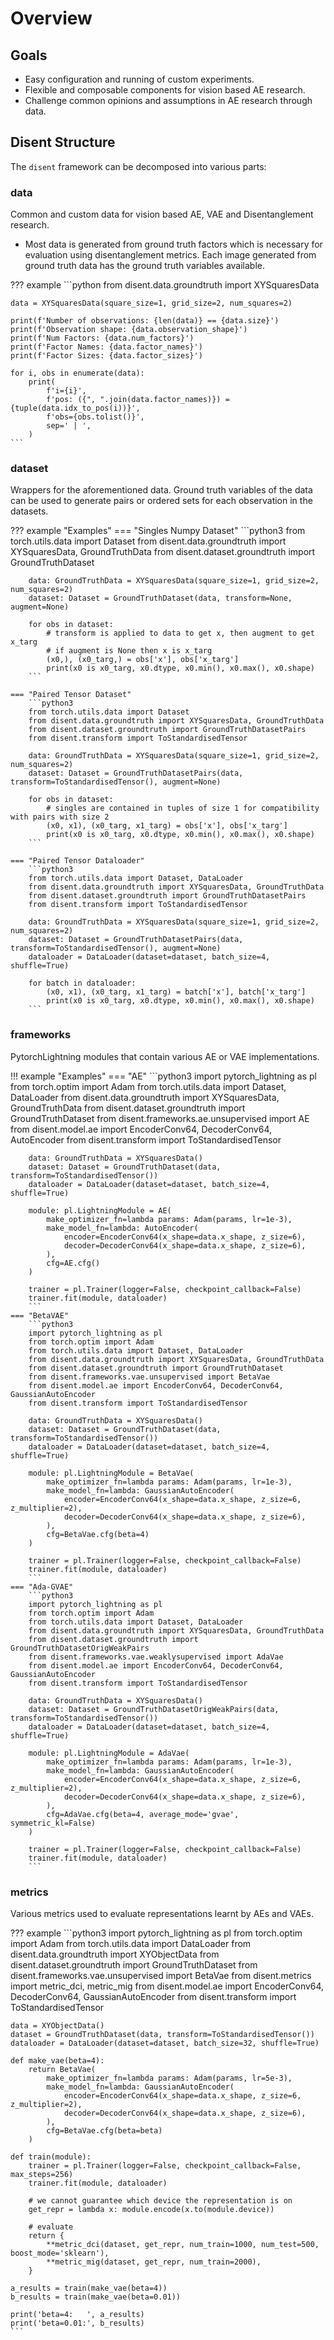# Overview

## Goals

- Easy configuration and running of custom experiments.
- Flexible and composable components for vision based AE research.
- Challenge common opinions and assumptions in AE research through data.

[comment]: <> (  > Dissent: "Opinions at odds with those commonly held.")

## Disent Structure

The `disent` framework can be decomposed into various parts:

### data

Common and custom data for vision based AE, VAE and Disentanglement research.

- Most data is generated from ground truth factors which is necessary for evaluation using disentanglement metrics.
  Each image generated from ground truth data has the ground truth variables available.
  
??? example
    ```python
    from disent.data.groundtruth import XYSquaresData

    data = XYSquaresData(square_size=1, grid_size=2, num_squares=2)
    
    print(f'Number of observations: {len(data)} == {data.size}')
    print(f'Observation shape: {data.observation_shape}')
    print(f'Num Factors: {data.num_factors}')
    print(f'Factor Names: {data.factor_names}')
    print(f'Factor Sizes: {data.factor_sizes}')
    
    for i, obs in enumerate(data):
        print(
            f'i={i}',
            f'pos: ({", ".join(data.factor_names)}) = {tuple(data.idx_to_pos(i))}',
            f'obs={obs.tolist()}',
            sep=' | ',
        )
    ```

### dataset

Wrappers for the aforementioned data. Ground truth variables of the data can be used to generate pairs or ordered sets for each observation in the datasets.

??? example "Examples"
    === "Singles Numpy Dataset"
        ```python3
        from torch.utils.data import Dataset
        from disent.data.groundtruth import XYSquaresData, GroundTruthData
        from disent.dataset.groundtruth import GroundTruthDataset
        
        data: GroundTruthData = XYSquaresData(square_size=1, grid_size=2, num_squares=2)
        dataset: Dataset = GroundTruthDataset(data, transform=None, augment=None)
        
        for obs in dataset:
            # transform is applied to data to get x, then augment to get x_targ
            # if augment is None then x is x_targ
            (x0,), (x0_targ,) = obs['x'], obs['x_targ']
            print(x0 is x0_targ, x0.dtype, x0.min(), x0.max(), x0.shape)
        ```
      
    === "Paired Tensor Dataset"
        ```python3
        from torch.utils.data import Dataset
        from disent.data.groundtruth import XYSquaresData, GroundTruthData
        from disent.dataset.groundtruth import GroundTruthDatasetPairs
        from disent.transform import ToStandardisedTensor
        
        data: GroundTruthData = XYSquaresData(square_size=1, grid_size=2, num_squares=2)
        dataset: Dataset = GroundTruthDatasetPairs(data, transform=ToStandardisedTensor(), augment=None)
        
        for obs in dataset:
            # singles are contained in tuples of size 1 for compatibility with pairs with size 2
            (x0, x1), (x0_targ, x1_targ) = obs['x'], obs['x_targ']
            print(x0 is x0_targ, x0.dtype, x0.min(), x0.max(), x0.shape)
        ```

    === "Paired Tensor Dataloader"
        ```python3
        from torch.utils.data import Dataset, DataLoader
        from disent.data.groundtruth import XYSquaresData, GroundTruthData
        from disent.dataset.groundtruth import GroundTruthDatasetPairs
        from disent.transform import ToStandardisedTensor
        
        data: GroundTruthData = XYSquaresData(square_size=1, grid_size=2, num_squares=2)
        dataset: Dataset = GroundTruthDatasetPairs(data, transform=ToStandardisedTensor(), augment=None)
        dataloader = DataLoader(dataset=dataset, batch_size=4, shuffle=True)
        
        for batch in dataloader:
            (x0, x1), (x0_targ, x1_targ) = batch['x'], batch['x_targ']
            print(x0 is x0_targ, x0.dtype, x0.min(), x0.max(), x0.shape)
        ```


### frameworks

PytorchLightning modules that contain various AE or VAE implementations.

!!! example "Examples"
    === "AE"
        ```python3
        import pytorch_lightning as pl
        from torch.optim import Adam
        from torch.utils.data import Dataset, DataLoader
        from disent.data.groundtruth import XYSquaresData, GroundTruthData
        from disent.dataset.groundtruth import GroundTruthDataset
        from disent.frameworks.ae.unsupervised import AE
        from disent.model.ae import EncoderConv64, DecoderConv64, AutoEncoder
        from disent.transform import ToStandardisedTensor
        
        data: GroundTruthData = XYSquaresData()
        dataset: Dataset = GroundTruthDataset(data, transform=ToStandardisedTensor())
        dataloader = DataLoader(dataset=dataset, batch_size=4, shuffle=True)
        
        module: pl.LightningModule = AE(
            make_optimizer_fn=lambda params: Adam(params, lr=1e-3),
            make_model_fn=lambda: AutoEncoder(
                encoder=EncoderConv64(x_shape=data.x_shape, z_size=6),
                decoder=DecoderConv64(x_shape=data.x_shape, z_size=6),
            ),
            cfg=AE.cfg()
        )
        
        trainer = pl.Trainer(logger=False, checkpoint_callback=False)
        trainer.fit(module, dataloader) 
        ```
    === "BetaVAE"
        ```python3
        import pytorch_lightning as pl
        from torch.optim import Adam
        from torch.utils.data import Dataset, DataLoader
        from disent.data.groundtruth import XYSquaresData, GroundTruthData
        from disent.dataset.groundtruth import GroundTruthDataset
        from disent.frameworks.vae.unsupervised import BetaVae
        from disent.model.ae import EncoderConv64, DecoderConv64, GaussianAutoEncoder
        from disent.transform import ToStandardisedTensor
        
        data: GroundTruthData = XYSquaresData()
        dataset: Dataset = GroundTruthDataset(data, transform=ToStandardisedTensor())
        dataloader = DataLoader(dataset=dataset, batch_size=4, shuffle=True)
        
        module: pl.LightningModule = BetaVae(
            make_optimizer_fn=lambda params: Adam(params, lr=1e-3),
            make_model_fn=lambda: GaussianAutoEncoder(
                encoder=EncoderConv64(x_shape=data.x_shape, z_size=6, z_multiplier=2),
                decoder=DecoderConv64(x_shape=data.x_shape, z_size=6),
            ),
            cfg=BetaVae.cfg(beta=4)
        )
        
        trainer = pl.Trainer(logger=False, checkpoint_callback=False)
        trainer.fit(module, dataloader)
        ```
    === "Ada-GVAE"
        ```python3
        import pytorch_lightning as pl
        from torch.optim import Adam
        from torch.utils.data import Dataset, DataLoader
        from disent.data.groundtruth import XYSquaresData, GroundTruthData
        from disent.dataset.groundtruth import GroundTruthDatasetOrigWeakPairs
        from disent.frameworks.vae.weaklysupervised import AdaVae
        from disent.model.ae import EncoderConv64, DecoderConv64, GaussianAutoEncoder
        from disent.transform import ToStandardisedTensor
        
        data: GroundTruthData = XYSquaresData()
        dataset: Dataset = GroundTruthDatasetOrigWeakPairs(data, transform=ToStandardisedTensor())
        dataloader = DataLoader(dataset=dataset, batch_size=4, shuffle=True)
        
        module: pl.LightningModule = AdaVae(
            make_optimizer_fn=lambda params: Adam(params, lr=1e-3),
            make_model_fn=lambda: GaussianAutoEncoder(
                encoder=EncoderConv64(x_shape=data.x_shape, z_size=6, z_multiplier=2),
                decoder=DecoderConv64(x_shape=data.x_shape, z_size=6),
            ),
            cfg=AdaVae.cfg(beta=4, average_mode='gvae', symmetric_kl=False)
        )
        
        trainer = pl.Trainer(logger=False, checkpoint_callback=False)
        trainer.fit(module, dataloader)
        ```


### metrics

Various metrics used to evaluate representations learnt by AEs and VAEs.

??? example
    ```python3
    import pytorch_lightning as pl
    from torch.optim import Adam
    from torch.utils.data import DataLoader
    from disent.data.groundtruth import XYObjectData
    from disent.dataset.groundtruth import GroundTruthDataset
    from disent.frameworks.vae.unsupervised import BetaVae
    from disent.metrics import metric_dci, metric_mig
    from disent.model.ae import EncoderConv64, DecoderConv64, GaussianAutoEncoder
    from disent.transform import ToStandardisedTensor
    
    data = XYObjectData()
    dataset = GroundTruthDataset(data, transform=ToStandardisedTensor())
    dataloader = DataLoader(dataset=dataset, batch_size=32, shuffle=True)
    
    def make_vae(beta=4):
        return BetaVae(
            make_optimizer_fn=lambda params: Adam(params, lr=5e-3),
            make_model_fn=lambda: GaussianAutoEncoder(
                encoder=EncoderConv64(x_shape=data.x_shape, z_size=6, z_multiplier=2),
                decoder=DecoderConv64(x_shape=data.x_shape, z_size=6),
            ),
            cfg=BetaVae.cfg(beta=beta)
        )
    
    def train(module):
        trainer = pl.Trainer(logger=False, checkpoint_callback=False, max_steps=256)
        trainer.fit(module, dataloader)
    
        # we cannot guarantee which device the representation is on
        get_repr = lambda x: module.encode(x.to(module.device))
    
        # evaluate
        return {
            **metric_dci(dataset, get_repr, num_train=1000, num_test=500, boost_mode='sklearn'),
            **metric_mig(dataset, get_repr, num_train=2000),
        }
    
    a_results = train(make_vae(beta=4))
    b_results = train(make_vae(beta=0.01))
    
    print('beta=4:   ', a_results)
    print('beta=0.01:', b_results)
    ```
